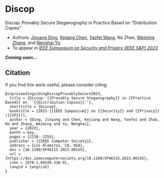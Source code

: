# Discop

Discop: Provably Secure Steganography in Practice Based on “Distribution Copies”

- Authors: [Jinyang Ding](https://dingjinyang.github.io/), [Kejiang Chen](http://home.ustc.edu.cn/~chenkj/), [Yaofei Wang](http://faculty.hfut.edu.cn/yaofeiwang/en/index.htm), Na Zhao, [Weiming Zhang](http://staff.ustc.edu.cn/~zhangwm/index.html), and [Nenghai Yu](http://staff.ustc.edu.cn/~ynh/)
- To appear in [*IEEE Symposium on Security and Privacy (IEEE S&P) 2023*](https://sp2023.ieee-security.org/)

***Coming soon...***

## Citation

If you find this work useful, please consider citing:

```
@inproceedings{dingDiscopProvablySecure2023,
  title = {Discop: {{Provably Secure Steganography}} in {{Practice Based}} on ``{{Distribution Copies}}''},
  shorttitle = {Discop},
  booktitle = {2023 {{IEEE Symposium}} on {{Security}} and {{Privacy}} ({{SP}})},
  author = {Ding, Jinyang and Chen, Kejiang and Wang, Yaofei and Zhao, Na and Zhang, Weiming and Yu, Nenghai},
  year = {2023},
  month = may,
  pages = {2238--2255},
  publisher = {{IEEE Computer Society}},
  address = {Los Alamitos, CA, USA},
  doi = {10.1109/SP46215.2023.00155},
  url = {https://doi.ieeecomputersociety.org/10.1109/SP46215.2023.00155},
  isbn = {978-1-66549-336-9},
  langid = {english}
}
```
